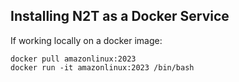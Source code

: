 ## Installing N2T as a Docker Service


If working locally on a docker image:
```
docker pull amazonlinux:2023
docker run -it amazonlinux:2023 /bin/bash
```


